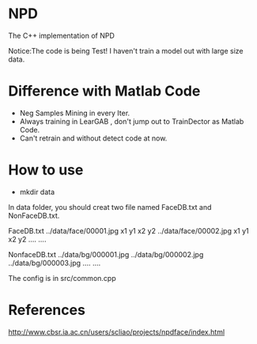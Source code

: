 # NPD

The C++ implementation of NPD

Notice:The code is being Test!
I haven't train a model out with large size data.

# Difference with Matlab Code

- Neg Samples Mining in every Iter.
- Always training in LearGAB , don't jump out to TrainDector as Matlab Code.
- Can't retrain and without detect code at now.

# How to use
- mkdir data

In data folder, you should creat two file named FaceDB.txt and NonFaceDB.txt.

FaceDB.txt
../data/face/00001.jpg x1 y1 x2 y2
../data/face/00002.jpg x1 y1 x2 y2
....
....

NonfaceDB.txt
../data/bg/000001.jpg
../data/bg/000002.jpg
../data/bg/000003.jpg
....
....

The config is in src/common.cpp 

# References

http://www.cbsr.ia.ac.cn/users/scliao/projects/npdface/index.html
